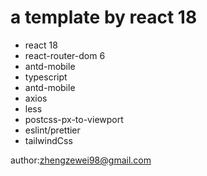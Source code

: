 # a template by react 18

- react 18
- react-router-dom 6
- antd-mobile
- typescript
- antd-mobile
- axios
- less
- postcss-px-to-viewport
- eslint/prettier
- tailwindCss

author:zhengzewei98@gmail.com